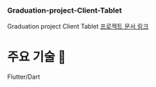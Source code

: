 ### Graduation-project-Client-Tablet
Graduation project Client Tablet
[프로젝트 문서 링크](https://docs.google.com/document/d/19R2tQt43CT780cEI7F8d9PKHRPtoyHPPrIXmi80Ef2Y/edit)

# 주요 기술 🤟
Flutter/Dart
